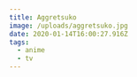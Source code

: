 ```yaml
---
title: Aggretsuko
image: /uploads/aggretsuko.jpg
date: 2020-01-14T16:00:27.916Z
tags:
  - anime
  - tv
---
```


